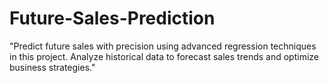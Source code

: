 # Future-Sales-Prediction
"Predict future sales with precision using advanced regression techniques in this project. Analyze historical data to forecast sales trends and optimize business strategies."
